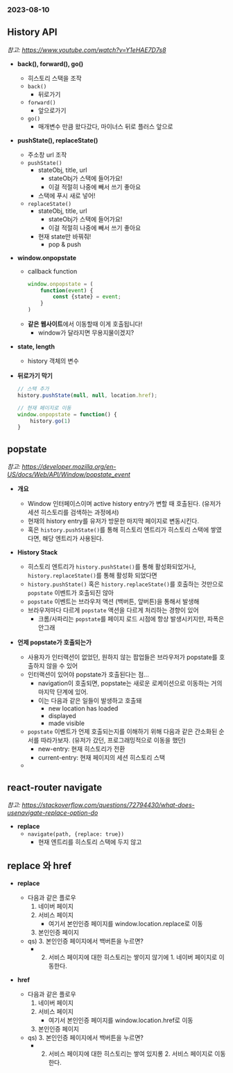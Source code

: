 ### 2023-08-10

## History API
*참고: https://www.youtube.com/watch?v=Y1eHAE7D7s8*
- **back(), forward(), go()**
  - 히스토리 스택을 조작
  - `back()`
    - 뒤로가기
  - `forward()`
    - 앞으로가기
  - `go()`
    - 매개변수 만큼 왔다갔다, 마이너스 뒤로 플러스 앞으로

- **pushState(), replaceState()**
  - 주소창 url 조작
  - `pushState()`
    - stateObj, title, url
      - stateObj가 스택에 들어가요!
      - 이걸 적절히 나중에 빼서 쓰기 좋아요
    - 스택에 푸시 새로 넣어!
  - `replaceState()`
    - stateObj, title, url
      - stateObj가 스택에 들어가요!
      - 이걸 적절히 나중에 빼서 쓰기 좋아요
    - 현재 state만 바꿔줘!
      - pop & push 

- **window.onpopstate**
  - callback function
    ```js
    window.onpopstate = (
        function(event) {
            const {state} = event;
        }
    )
    ```
  - **같은 웹사이트**에서 이동할때 이게 호출됩니다!
    - window가 달라지면 무용지물이겠지?

- **state, length**
  - history 객체의 변수

- **뒤로가기 막기**
    ```js
    // 스택 추가
    history.pushState(null, null, location.href);
    
    // 현재 페이지로 이동
    window.onpopstate = function() {
        history.go(1)
    }
    ```

## popstate
*참고: https://developer.mozilla.org/en-US/docs/Web/API/Window/popstate_event*
- **개요**
  - Window 인터페이스이며 active history entry가 변할 때 호출된다. (유저가 세션 히스토리를 검색하는 과정에서)
  - 현재의 history entry를 유저가 방문한 마지막 페이지로 변동시킨다. 
  - 혹은 `history.pushState()`를 통해 히스토리 엔트리가 히스토리 스택에 쌓였다면, 해당 엔트리가 사용된다. 

- **History Stack**
  - 히스토리 엔트리가 `history.pushState()`를 통해 활성화되었거나, `history.replaceState()`를 통해 활성화 되었다면
  - `history.pushState()` 혹은 `history.replaceState()`를 호출하는 것만으로 `popstate` 이벤트가 호출되진 않아
  - `popstate` 이벤트는 브라우저 액션 (백버튼, 앞버튼)을 통해서 발생해
  - 브라우저마다 다르게 `popstate` 액션을 다르게 처리하는 경향이 있어
    - 크롬/사파리는 `popstate`를 페이지 로드 시점에 항상 발생시키지만, 파폭은 안그래

- **언제 popstate가 호출되는가**
  - 사용자가 인터랙션이 없었던, 원하지 않는 팝업들은 브라우저가 popstate를 호출하지 않을 수 있어
  - 인터랙션이 있어야 popstate가 호출된다는 점...
    - navigation이 호출되면, popstate는 새로운 로케이션으로 이동하는 거의 마지막 단계에 있어. 
    - 이는 다음과 같은 일들이 발생하고 호출돼
      - new location has loaded
      - displayed
      - made visible
  - `popstate` 이벤트가 언제 호출되는지를 이해하기 위해 다음과 같은 간소화된 순서를 따라가보자. (유저가 갔던, 프로그래밍적으로 이동을 했던)
    - new-entry: 현재 히스토리가 전환
    - current-entry: 현재 페이지의 세션 히스토리 스택
  - 

## react-router navigate
*참고: https://stackoverflow.com/questions/72794430/what-does-usenavigate-replace-option-do*
- **replace**
  - `navigate(path, {replace: true})`
    - 현재 엔트리를 히스토리 스택에 두지 않고 

## replace 와 href
- **replace**
  - 다음과 같은 플로우
    1. 네이버 페이지
    2. 서비스 페이지
       - 여기서 본인인증 페이지를 window.location.replace로 이동
    3. 본인인증 페이지
  - qs) 3. 본인인증 페이지에서 백버튼을 누르면?
    - 2. 서비스 페이지에 대한 히스토리는 쌓이지 않기에 1. 네이버 페이지로 이동한다. 

- **href**
    - 다음과 같은 플로우
        1. 네이버 페이지
        2. 서비스 페이지
            - 여기서 본인인증 페이지를 window.location.href로 이동
        3. 본인인증 페이지
    - qs) 3. 본인인증 페이지에서 백버튼을 누르면?
        - 2. 서비스 페이지에 대한 히스토리는 쌓여 있지롱 2. 서비스 페이지로 이동한다. 

